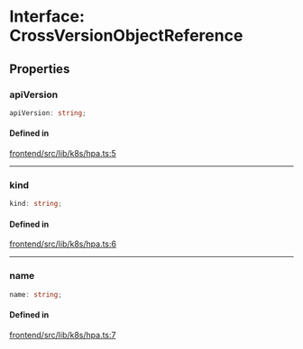 # Interface: CrossVersionObjectReference

## Properties

### apiVersion

```ts
apiVersion: string;
```

#### Defined in

[frontend/src/lib/k8s/hpa.ts:5](https://github.com/headlamp-k8s/headlamp/blob/2481a1c9f2b4a69a9320466e7a455215b14b97b0/frontend/src/lib/k8s/hpa.ts#L5)

***

### kind

```ts
kind: string;
```

#### Defined in

[frontend/src/lib/k8s/hpa.ts:6](https://github.com/headlamp-k8s/headlamp/blob/2481a1c9f2b4a69a9320466e7a455215b14b97b0/frontend/src/lib/k8s/hpa.ts#L6)

***

### name

```ts
name: string;
```

#### Defined in

[frontend/src/lib/k8s/hpa.ts:7](https://github.com/headlamp-k8s/headlamp/blob/2481a1c9f2b4a69a9320466e7a455215b14b97b0/frontend/src/lib/k8s/hpa.ts#L7)
